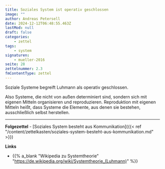 ```yaml
---
title: Soziales System ist operativ geschlossen
image: ""
author: Andreas Petersell
date: 2024-12-12T06:48:55.463Z
lastMod: null
draft: false
categories:
    - zettel
tags:
    - system
signaturen:
    - mueller-2016
seite: 28
zettelnummer: 2.3
fmContentType: zettel
---
```


Soziale Systeme begreift Luhmann als operativ geschlossen.
<!--more-->
Also Systeme, die nicht von außen determiniert sind, sondern sich mit eigenen Mitteln organisieren und reproduzieren. Reproduktion mit eigenen Mitteln heißt, dass Systeme die Elemente, aus denen sie bestehen, ausschließlich selbst herstellen.

***

**Folgezettel** - [Soziales System besteht aus Kommunikation]({{< ref "/content/zettelkasten/soziales-system-besteht-aus-kommunikation.md" >}})

**Links**

- {{% a_blank "Wikipedia zu Systemtheorie" "https://de.wikipedia.org/wiki/Systemtheorie_(Luhmann)" %}}
